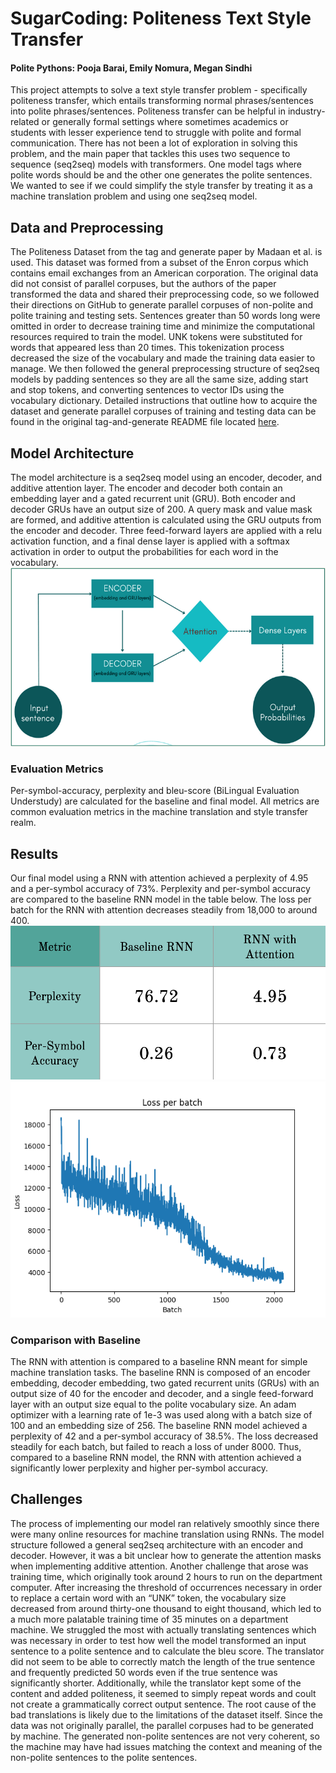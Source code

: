 # SugarCoding: Politeness Text Style Transfer
#### Polite Pythons: Pooja Barai, Emily Nomura, Megan Sindhi
This project attempts to solve a text style transfer problem - specifically politeness transfer, which entails transforming normal phrases/sentences into polite phrases/sentences. Politeness transfer can be helpful in industry-related or generally formal settings where sometimes academics or students with lesser experience tend to struggle with polite and formal communication. There has not been a lot of exploration in solving this problem, and the main paper that tackles this uses two sequence to sequence (seq2seq) models with transformers. One model tags where polite words should be and the other one generates the polite sentences. We wanted to see if we could simplify the style transfer by treating it as a machine translation problem and using one seq2seq model.
## Data and Preprocessing
The Politeness Dataset from the tag and generate paper by Madaan et al. is used. This dataset was formed from a subset of the Enron corpus which contains email exchanges from an American corporation. The original data did not consist of parallel corpuses, but the authors of the paper transformed the data and shared their preprocessing code, so we followed their directions on GitHub to generate parallel corpuses of non-polite and polite training and testing sets. Sentences greater than 50 words long were omitted in order to decrease training time and minimize the computational resources required to train the model. UNK tokens were substituted for words that appeared less than 20 times. This tokenization process decreased the size of the vocabulary and made the training data easier to manage. We then followed the general preprocessing structure of seq2seq models by padding sentences so they are all the same size, adding start and stop tokens, and converting sentences to vector IDs using the vocabulary dictionary.
Detailed instructions that outline how to acquire the dataset and generate parallel corpuses of training and testing data can be found in the original tag-and-generate README file located [here](https://github.com/emilynomura1/polite-pythons-DL/blob/master/tag-and-generate-README.md).
## Model Architecture
The model architecture is a seq2seq model using an encoder, decoder, and additive attention layer. The encoder and decoder both contain an embedding layer and a gated recurrent unit (GRU). Both encoder and decoder GRUs have an output size of 200. A query mask and value mask are formed, and additive attention is calculated using the GRU outputs from the encoder and decoder. Three feed-forward layers are applied with a relu activation function, and a final dense layer is applied with a softmax activation in order to output the probabilities for each word in the vocabulary.
![Model Architecture](https://github.com/emilynomura1/polite-pythons-DL/blob/master/figures/architecture.png?raw=true)
### Evaluation Metrics
Per-symbol-accuracy, perplexity and bleu-score (BiLingual Evaluation Understudy) are calculated for the baseline and final model. All metrics are common evaluation metrics in the machine translation and style transfer realm.
## Results
Our final model using a RNN with attention achieved a perplexity of 4.95 and a per-symbol accuracy of 73%. Perplexity and per-symbol accuracy are compared to the baseline RNN model in the table below. The loss per batch for the RNN with attention decreases steadily from 18,000 to around 400.
![Evaluation Table](https://github.com/emilynomura1/polite-pythons-DL/blob/master/figures/eval-table.png?raw=true)
![Loss Per Batch](https://github.com/emilynomura1/polite-pythons-DL/blob/master/figures/finalrnnattention.png?raw=true)
### Comparison with Baseline
The RNN with attention is compared to a baseline RNN meant for simple machine translation tasks. The baseline RNN is composed of an encoder embedding, decoder embedding, two gated recurrent units (GRUs) with an output size of 40 for the encoder and decoder, and a single feed-forward layer with an output size equal to the polite vocabulary size. An adam optimizer with a learning rate of 1e-3 was used along with a batch size of 100 and an embedding size of 256. 
The baseline RNN model achieved a perplexity of 42 and a per-symbol accuracy of 38.5%. The loss decreased steadily for each batch, but failed to reach a loss of under 8000. Thus, compared to a baseline RNN model, the RNN with attention achieved a significantly lower perplexity and higher per-symbol accuracy.
## Challenges
The process of implementing our model ran relatively smoothly since there were many online resources for machine translation using RNNs. The model structure followed a general seq2seq architecture with an encoder and decoder. However, it was a bit unclear how to generate the attention masks when implementing additive attention.
Another challenge that arose was training time, which originally took around 2 hours to run on the department computer. After increasing the threshold of occurrences necessary in order to replace a certain word with an “UNK” token, the vocabulary size decreased from around thirty-one thousand to eight thousand, which led to a much more palatable training time of 35 minutes on a department machine.
We struggled the most with actually translating sentences which was necessary in order to test how well the model transformed an input sentence to a polite sentence and to calculate the bleu score. The translator did not seem to be able to correctly match the length of the true sentence and frequently predicted 50 words even if the true sentence was significantly shorter. Additionally, while the translator kept some of the content and added politeness, it seemed to simply repeat words and coult not create a grammatically correct output sentence.
The root cause of the bad translations is likely due to the limitations of the dataset itself. Since the data was not originally parallel, the parallel corpuses had to be generated by machine. The generated non-polite sentences are not very coherent, so the machine may have had issues matching the context and meaning of the non-polite sentences to the polite sentences.
